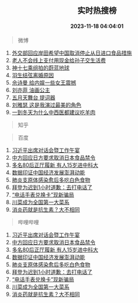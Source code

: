 <div align="center"><h2>实时热搜榜</h2><h4>2023-11-18 04:04:01</h4></div>

> 微博  

1. [外交部回应岸田希望中国取消停止从日进口食品措施](https://s.weibo.com/weibo?q=%23%E5%A4%96%E4%BA%A4%E9%83%A8%E5%9B%9E%E5%BA%94%E5%B2%B8%E7%94%B0%E5%B8%8C%E6%9C%9B%E4%B8%AD%E5%9B%BD%E5%8F%96%E6%B6%88%E5%81%9C%E6%AD%A2%E4%BB%8E%E6%97%A5%E8%BF%9B%E5%8F%A3%E9%A3%9F%E5%93%81%E6%8E%AA%E6%96%BD%23&t=31&band_rank=1&Refer=top)<br />
2. [老人不会线上支付用现金给孙子交生活费](https://s.weibo.com/weibo?q=%23%E8%80%81%E4%BA%BA%E4%B8%8D%E4%BC%9A%E7%BA%BF%E4%B8%8A%E6%94%AF%E4%BB%98%E7%94%A8%E7%8E%B0%E9%87%91%E7%BB%99%E5%AD%99%E5%AD%90%E4%BA%A4%E7%94%9F%E6%B4%BB%E8%B4%B9%23&t=31&band_rank=2&Refer=top)<br />
3. [神十七乘组拍的蔚蓝地球](https://s.weibo.com/weibo?q=%23%E7%A5%9E%E5%8D%81%E4%B8%83%E4%B9%98%E7%BB%84%E6%8B%8D%E7%9A%84%E8%94%9A%E8%93%9D%E5%9C%B0%E7%90%83%23&t=31&band_rank=3&Refer=top)<br />
4. [羽生结弦离婚原因](https://s.weibo.com/weibo?q=%E7%BE%BD%E7%94%9F%E7%BB%93%E5%BC%A6%E7%A6%BB%E5%A9%9A%E5%8E%9F%E5%9B%A0&t=31&band_rank=4&Refer=top)<br />
5. [佘诗曼 给内娱一些女王震撼](https://s.weibo.com/weibo?q=%E4%BD%98%E8%AF%97%E6%9B%BC%20%E7%BB%99%E5%86%85%E5%A8%B1%E4%B8%80%E4%BA%9B%E5%A5%B3%E7%8E%8B%E9%9C%87%E6%92%BC&t=31&band_rank=5&Refer=top)<br />
6. [刘亦菲 油画公主](https://s.weibo.com/weibo?q=%E5%88%98%E4%BA%A6%E8%8F%B2%20%E6%B2%B9%E7%94%BB%E5%85%AC%E4%B8%BB&t=31&band_rank=6&Refer=top)<br />
7. [五月天舞台 提词器](https://s.weibo.com/weibo?q=%E4%BA%94%E6%9C%88%E5%A4%A9%E8%88%9E%E5%8F%B0%20%E6%8F%90%E8%AF%8D%E5%99%A8&t=31&band_rank=7&Refer=top)<br />
8. [刘雅瑟 这是我演过最美的角色](https://s.weibo.com/weibo?q=%E5%88%98%E9%9B%85%E7%91%9F%20%E8%BF%99%E6%98%AF%E6%88%91%E6%BC%94%E8%BF%87%E6%9C%80%E7%BE%8E%E7%9A%84%E8%A7%92%E8%89%B2&t=31&band_rank=8&Refer=top)<br />
9. [一到冬天为什么中西医都建议吃羊肉](https://s.weibo.com/weibo?q=%23%E4%B8%80%E5%88%B0%E5%86%AC%E5%A4%A9%E4%B8%BA%E4%BB%80%E4%B9%88%E4%B8%AD%E8%A5%BF%E5%8C%BB%E9%83%BD%E5%BB%BA%E8%AE%AE%E5%90%83%E7%BE%8A%E8%82%89%23&t=31&band_rank=9&Refer=top)<br />

> 知乎  


> 百度  

1. [习近平出席对话会暨工作午宴](https://www.baidu.com/s?wd=%E4%B9%A0%E8%BF%91%E5%B9%B3%E5%87%BA%E5%B8%AD%E5%AF%B9%E8%AF%9D%E4%BC%9A%E6%9A%A8%E5%B7%A5%E4%BD%9C%E5%8D%88%E5%AE%B4&sa=fyb_news&rsv_dl=fyb_news)<br />
2. [中方回应日方要求取消日本食品禁令](https://www.baidu.com/s?wd=%E4%B8%AD%E6%96%B9%E5%9B%9E%E5%BA%94%E6%97%A5%E6%96%B9%E8%A6%81%E6%B1%82%E5%8F%96%E6%B6%88%E6%97%A5%E6%9C%AC%E9%A3%9F%E5%93%81%E7%A6%81%E4%BB%A4&sa=fyb_news&rsv_dl=fyb_news)<br />
3. [多名80后正厅履新 有人15岁进中科大](https://www.baidu.com/s?wd=%E5%A4%9A%E5%90%8D80%E5%90%8E%E6%AD%A3%E5%8E%85%E5%B1%A5%E6%96%B0+%E6%9C%89%E4%BA%BA15%E5%B2%81%E8%BF%9B%E4%B8%AD%E7%A7%91%E5%A4%A7&sa=fyb_news&rsv_dl=fyb_news)<br />
4. [数据印证中国经济发展澎湃动能](https://www.baidu.com/s?wd=%E6%95%B0%E6%8D%AE%E5%8D%B0%E8%AF%81%E4%B8%AD%E5%9B%BD%E7%BB%8F%E6%B5%8E%E5%8F%91%E5%B1%95%E6%BE%8E%E6%B9%83%E5%8A%A8%E8%83%BD&sa=fyb_news&rsv_dl=fyb_news)<br />
5. [肺炎支原体感染愈后多吃白色食物](https://www.baidu.com/s?wd=%E8%82%BA%E7%82%8E%E6%94%AF%E5%8E%9F%E4%BD%93%E6%84%9F%E6%9F%93%E6%84%88%E5%90%8E%E5%A4%9A%E5%90%83%E7%99%BD%E8%89%B2%E9%A3%9F%E7%89%A9&sa=fyb_news&rsv_dl=fyb_news)<br />
6. [拜登为迟到1小时道歉：去打电话了](https://www.baidu.com/s?wd=%E6%8B%9C%E7%99%BB%E4%B8%BA%E8%BF%9F%E5%88%B01%E5%B0%8F%E6%97%B6%E9%81%93%E6%AD%89%EF%BC%9A%E5%8E%BB%E6%89%93%E7%94%B5%E8%AF%9D%E4%BA%86&sa=fyb_news&rsv_dl=fyb_news)<br />
7. [“电话手表兑换卡”现新骗局](https://www.baidu.com/s?wd=%E2%80%9C%E7%94%B5%E8%AF%9D%E6%89%8B%E8%A1%A8%E5%85%91%E6%8D%A2%E5%8D%A1%E2%80%9D%E7%8E%B0%E6%96%B0%E9%AA%97%E5%B1%80&sa=fyb_news&rsv_dl=fyb_news)<br />
8. [川菜成为全国第一大菜系](https://www.baidu.com/s?wd=%E5%B7%9D%E8%8F%9C%E6%88%90%E4%B8%BA%E5%85%A8%E5%9B%BD%E7%AC%AC%E4%B8%80%E5%A4%A7%E8%8F%9C%E7%B3%BB&sa=fyb_news&rsv_dl=fyb_news)<br />
9. [消炎药就是抗生素？大不相同](https://www.baidu.com/s?wd=%E6%B6%88%E7%82%8E%E8%8D%AF%E5%B0%B1%E6%98%AF%E6%8A%97%E7%94%9F%E7%B4%A0%EF%BC%9F%E5%A4%A7%E4%B8%8D%E7%9B%B8%E5%90%8C&sa=fyb_news&rsv_dl=fyb_news)<br />

> 哔哩哔哩  

1. [习近平出席对话会暨工作午宴](https://www.baidu.com/s?wd=%E4%B9%A0%E8%BF%91%E5%B9%B3%E5%87%BA%E5%B8%AD%E5%AF%B9%E8%AF%9D%E4%BC%9A%E6%9A%A8%E5%B7%A5%E4%BD%9C%E5%8D%88%E5%AE%B4&sa=fyb_news&rsv_dl=fyb_news)<br />
2. [中方回应日方要求取消日本食品禁令](https://www.baidu.com/s?wd=%E4%B8%AD%E6%96%B9%E5%9B%9E%E5%BA%94%E6%97%A5%E6%96%B9%E8%A6%81%E6%B1%82%E5%8F%96%E6%B6%88%E6%97%A5%E6%9C%AC%E9%A3%9F%E5%93%81%E7%A6%81%E4%BB%A4&sa=fyb_news&rsv_dl=fyb_news)<br />
3. [多名80后正厅履新 有人15岁进中科大](https://www.baidu.com/s?wd=%E5%A4%9A%E5%90%8D80%E5%90%8E%E6%AD%A3%E5%8E%85%E5%B1%A5%E6%96%B0+%E6%9C%89%E4%BA%BA15%E5%B2%81%E8%BF%9B%E4%B8%AD%E7%A7%91%E5%A4%A7&sa=fyb_news&rsv_dl=fyb_news)<br />
4. [数据印证中国经济发展澎湃动能](https://www.baidu.com/s?wd=%E6%95%B0%E6%8D%AE%E5%8D%B0%E8%AF%81%E4%B8%AD%E5%9B%BD%E7%BB%8F%E6%B5%8E%E5%8F%91%E5%B1%95%E6%BE%8E%E6%B9%83%E5%8A%A8%E8%83%BD&sa=fyb_news&rsv_dl=fyb_news)<br />
5. [肺炎支原体感染愈后多吃白色食物](https://www.baidu.com/s?wd=%E8%82%BA%E7%82%8E%E6%94%AF%E5%8E%9F%E4%BD%93%E6%84%9F%E6%9F%93%E6%84%88%E5%90%8E%E5%A4%9A%E5%90%83%E7%99%BD%E8%89%B2%E9%A3%9F%E7%89%A9&sa=fyb_news&rsv_dl=fyb_news)<br />
6. [拜登为迟到1小时道歉：去打电话了](https://www.baidu.com/s?wd=%E6%8B%9C%E7%99%BB%E4%B8%BA%E8%BF%9F%E5%88%B01%E5%B0%8F%E6%97%B6%E9%81%93%E6%AD%89%EF%BC%9A%E5%8E%BB%E6%89%93%E7%94%B5%E8%AF%9D%E4%BA%86&sa=fyb_news&rsv_dl=fyb_news)<br />
7. [“电话手表兑换卡”现新骗局](https://www.baidu.com/s?wd=%E2%80%9C%E7%94%B5%E8%AF%9D%E6%89%8B%E8%A1%A8%E5%85%91%E6%8D%A2%E5%8D%A1%E2%80%9D%E7%8E%B0%E6%96%B0%E9%AA%97%E5%B1%80&sa=fyb_news&rsv_dl=fyb_news)<br />
8. [川菜成为全国第一大菜系](https://www.baidu.com/s?wd=%E5%B7%9D%E8%8F%9C%E6%88%90%E4%B8%BA%E5%85%A8%E5%9B%BD%E7%AC%AC%E4%B8%80%E5%A4%A7%E8%8F%9C%E7%B3%BB&sa=fyb_news&rsv_dl=fyb_news)<br />
9. [消炎药就是抗生素？大不相同](https://www.baidu.com/s?wd=%E6%B6%88%E7%82%8E%E8%8D%AF%E5%B0%B1%E6%98%AF%E6%8A%97%E7%94%9F%E7%B4%A0%EF%BC%9F%E5%A4%A7%E4%B8%8D%E7%9B%B8%E5%90%8C&sa=fyb_news&rsv_dl=fyb_news)<br />
